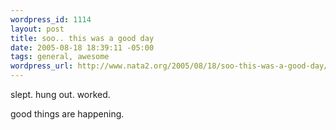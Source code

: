 ```yaml
--- 
wordpress_id: 1114
layout: post
title: soo.. this was a good day
date: 2005-08-18 18:39:11 -05:00
tags: general, awesome
wordpress_url: http://www.nata2.org/2005/08/18/soo-this-was-a-good-day/
---
```

slept. hung out. worked. 

good things are happening. 
